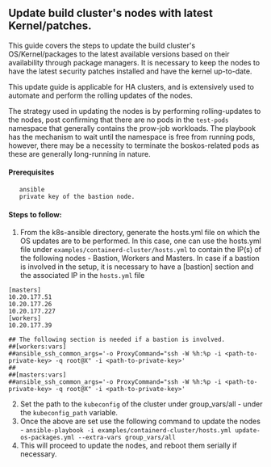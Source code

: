 ## Update build cluster's nodes with latest Kernel/patches.

This guide covers the steps to update the build cluster's OS/Kernel/packages to the latest available versions based
on their availability through package managers. It is necessary to keep the nodes to have the latest security patches
installed and have the kernel up-to-date.

This update guide is applicable for HA clusters, and is extensively used to automate and perform the rolling updates of
the nodes.

The strategy used in updating the nodes is by performing rolling-updates to the nodes, post confirming that there are no
pods in the `test-pods` namespace that generally contains the prow-job workloads. The playbook has the mechanism to wait
until the namespace is free from running pods, however, there may be a necessity to terminate the boskos-related pods
as these are generally long-running in nature.

#### Prerequisites
```
   ansible
   private key of the bastion node.
```

#### Steps to follow:
1. From the k8s-ansible directory, generate the hosts.yml file on which the OS updates are to be performed.
   In this case, one can use the hosts.yml file under `examples/containerd-cluster/hosts.yml` to contain the IP(s)
   of the following nodes - Bastion, Workers and Masters. 
   In case if a bastion is involved in the setup, it is necessary to have a [bastion] section and the associated IP in the `hosts.yml` file
```
[masters]
10.20.177.51
10.20.177.26
10.20.177.227
[workers]
10.20.177.39

## The following section is needed if a bastion is involved.
##[workers:vars]
##ansible_ssh_common_args='-o ProxyCommand="ssh -W %h:%p -i <path-to-private-key> -q root@X" -i <path-to-private-key>'
##
##[masters:vars]
##ansible_ssh_common_args='-o ProxyCommand="ssh -W %h:%p -i <path-to-private-key> -q root@X" -i <path-to-private-key>'
```
2. Set the path to the `kubeconfig` of the cluster under group_vars/all - under the `kubeconfig_path` variable.
3. Once the above are set use the following command to update the nodes - 
   `ansible-playbook -i examples/containerd-cluster/hosts.yml update-os-packages.yml --extra-vars group_vars/all`
4. This will proceed to update the nodes, and reboot them serially if necessary.
